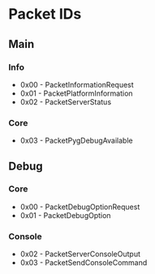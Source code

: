 # Packet IDs

## Main
### Info
+ 0x00 - PacketInformationRequest
+ 0x01 - PacketPlatformInformation
+ 0x02 - PacketServerStatus
### Core
+ 0x03 - PacketPygDebugAvailable

## Debug
### Core
+ 0x00 - PacketDebugOptionRequest
+ 0x01 - PacketDebugOption

### Console
+ 0x02 - PacketServerConsoleOutput
+ 0x03 - PacketSendConsoleCommand
